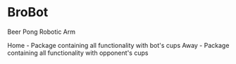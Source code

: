 BroBot
======

Beer Pong Robotic Arm

Home - Package containing all functionality with bot's cups
Away - Package containing all functionality with opponent's cups